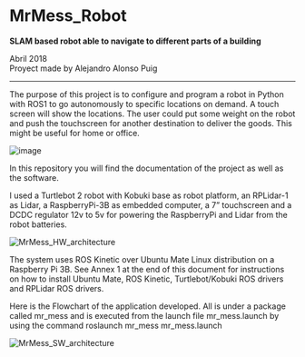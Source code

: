 # MrMess_Robot
**SLAM based robot able to navigate to different parts of a building**

Abril 2018 <BR>
Proyect made by Alejandro Alonso Puig

---
The purpose of this project is to configure and program a robot in Python with ROS1 to go autonomously to specific locations on demand. A touch screen will show the locations. The user could put some weight on the robot and push the touchscreen for another destination to deliver the goods. This might be useful for home or office.

![image](https://github.com/aalonsopuig/MrMess_Robot/assets/57196844/bd31c099-314e-4334-b824-f7f429291fae)

In this repository you will find the documentation of the project as well as the software.

I used a Turtlebot 2 robot with Kobuki base as robot platform, an RPLidar-1 as Lidar, a RaspberryPi-3B as embedded computer, a 7” touchscreen and a DCDC regulator 12v to 5v for powering the RaspberryPi and Lidar from the robot batteries.

![MrMess_HW_architecture](https://github.com/aalonsopuig/MrMess_Robot/assets/57196844/31efdbf4-ef7a-418a-9f61-65876bfde2ed)

The system uses ROS Kinetic over Ubuntu Mate Linux distribution on a Raspberry Pi 3B. See Annex 1 at the end of this document for instructions on how to install Ubuntu Mate, ROS Kinetic, Turtlebot/Kobuki ROS drivers and RPLidar ROS drivers.

Here is the Flowchart of the application developed. All is under a package called mr_mess and is executed from the launch file mr_mess.launch by using the command roslaunch mr_mess mr_mess.launch

![MrMess_SW_architecture](https://github.com/aalonsopuig/MrMess_Robot/assets/57196844/1006ed1e-a0b5-4703-a926-2e7a51f0b229)
